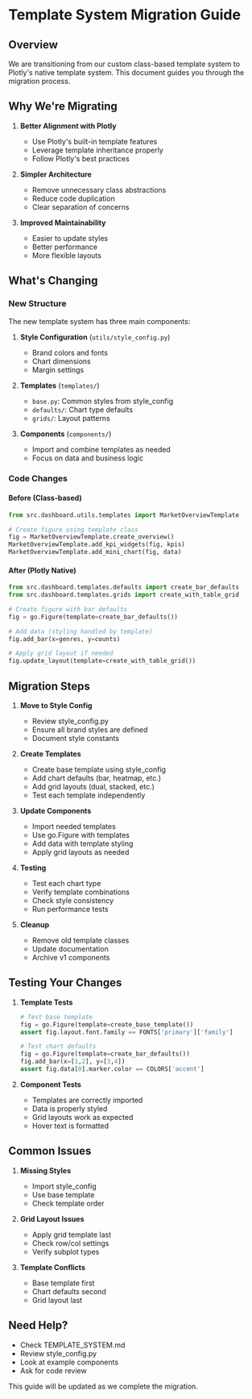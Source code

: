 # Template System Migration Guide

## Overview

We are transitioning from our custom class-based template system to Plotly's native template system. This document guides you through the migration process.

## Why We're Migrating

1. **Better Alignment with Plotly**
   - Use Plotly's built-in template features
   - Leverage template inheritance properly
   - Follow Plotly's best practices

2. **Simpler Architecture**
   - Remove unnecessary class abstractions
   - Reduce code duplication
   - Clear separation of concerns

3. **Improved Maintainability**
   - Easier to update styles
   - Better performance
   - More flexible layouts

## What's Changing

### New Structure

The new template system has three main components:

1. **Style Configuration** (`utils/style_config.py`)
   - Brand colors and fonts
   - Chart dimensions
   - Margin settings

2. **Templates** (`templates/`)
   - `base.py`: Common styles from style_config
   - `defaults/`: Chart type defaults
   - `grids/`: Layout patterns

3. **Components** (`components/`)
   - Import and combine templates as needed
   - Focus on data and business logic

### Code Changes

#### Before (Class-based)
```python
from src.dashboard.utils.templates import MarketOverviewTemplate

# Create figure using template class
fig = MarketOverviewTemplate.create_overview()
MarketOverviewTemplate.add_kpi_widgets(fig, kpis)
MarketOverviewTemplate.add_mini_chart(fig, data)
```

#### After (Plotly Native)
```python
from src.dashboard.templates.defaults import create_bar_defaults
from src.dashboard.templates.grids import create_with_table_grid

# Create figure with bar defaults
fig = go.Figure(template=create_bar_defaults())

# Add data (styling handled by template)
fig.add_bar(x=genres, y=counts)

# Apply grid layout if needed
fig.update_layout(template=create_with_table_grid())
```

## Migration Steps

1. **Move to Style Config**
   - Review style_config.py
   - Ensure all brand styles are defined
   - Document style constants

2. **Create Templates**
   - Create base template using style_config
   - Add chart defaults (bar, heatmap, etc.)
   - Add grid layouts (dual, stacked, etc.)
   - Test each template independently

3. **Update Components**
   - Import needed templates
   - Use go.Figure with templates
   - Add data with template styling
   - Apply grid layouts as needed

4. **Testing**
   - Test each chart type
   - Verify template combinations
   - Check style consistency
   - Run performance tests

5. **Cleanup**
   - Remove old template classes
   - Update documentation
   - Archive v1 components

## Testing Your Changes

1. **Template Tests**
   ```python
   # Test base template
   fig = go.Figure(template=create_base_template())
   assert fig.layout.font.family == FONTS['primary']['family']
   
   # Test chart defaults
   fig = go.Figure(template=create_bar_defaults())
   fig.add_bar(x=[1,2], y=[3,4])
   assert fig.data[0].marker.color == COLORS['accent']
   ```

2. **Component Tests**
   - Templates are correctly imported
   - Data is properly styled
   - Grid layouts work as expected
   - Hover text is formatted

## Common Issues

1. **Missing Styles**
   - Import style_config
   - Use base template
   - Check template order

2. **Grid Layout Issues**
   - Apply grid template last
   - Check row/col settings
   - Verify subplot types

3. **Template Conflicts**
   - Base template first
   - Chart defaults second
   - Grid layout last

## Need Help?

- Check TEMPLATE_SYSTEM.md
- Review style_config.py
- Look at example components
- Ask for code review

This guide will be updated as we complete the migration.
